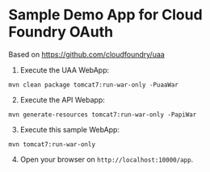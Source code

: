 Sample Demo App for Cloud Foundry OAuth
==============

Based on https://github.com/cloudfoundry/uaa

1. Execute the UAA WebApp:
```
mvn clean package tomcat7:run-war-only -PuaaWar
```
2. Execute the API Webapp:
```
mvn generate-resources tomcat7:run-war-only -PapiWar
```
3. Execute this sample WebApp:
```
mvn tomcat7:run-war-only
```
4. Open your browser on `http://localhost:10000/app`.

